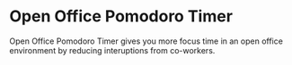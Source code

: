 # Open Office Pomodoro Timer

Open Office Pomodoro Timer gives you more focus time in an open office environment by reducing interuptions from co-workers. 